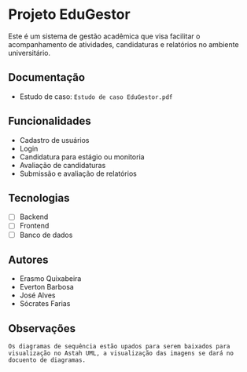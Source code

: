# Projeto EduGestor

Este é um sistema de gestão acadêmica que visa facilitar o acompanhamento de atividades, candidaturas e relatórios no ambiente universitário.

## Documentação
- Estudo de caso: `Estudo de caso EduGestor.pdf`

## Funcionalidades
- Cadastro de usuários
- Login
- Candidatura para estágio ou monitoria
- Avaliação de candidaturas
- Submissão e avaliação de relatórios

## Tecnologias
- [ ] Backend
- [ ] Frontend
- [ ] Banco de dados

## Autores
- Erasmo Quixabeira
- Everton Barbosa
- José Alves
- Sócrates Farias

## Observações
    Os diagramas de sequência estão upados para serem baixados para visualização no Astah UML, a visualização das imagens se dará no docuento de diagramas.